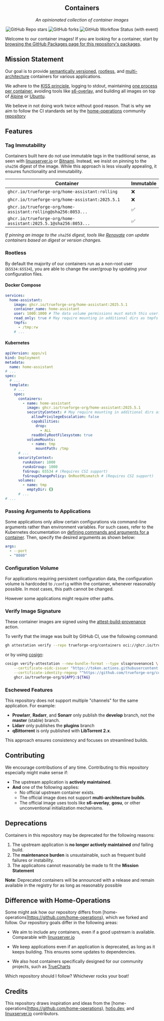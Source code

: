 <div align="center">

## Containers

_An opinionated collection of container images_

</div>

<div align="center">

![GitHub Repo stars](https://img.shields.io/github/stars/trueforge-org/containers?style=for-the-badge)
![GitHub forks](https://img.shields.io/github/forks/trueforge-org/containers?style=for-the-badge)
![GitHub Workflow Status (with event)](https://img.shields.io/github/actions/workflow/status/trueforge-org/containers/release.yaml?style=for-the-badge&label=Release)

</div>

Welcome to our container images! If you are looking for a container, start by [browsing the GitHub Packages page for this repository's packages](https://github.com/orgs/trueforge-org/packages?repo_name=containers).

## Mission Statement

Our goal is to provide [semantically versioned](https://semver.org/), [rootless](https://rootlesscontaine.rs/), and [multi-architecture](https://www.docker.com/blog/multi-arch-build-and-images-the-simple-way/) containers for various applications.

We adhere to the [KISS principle](https://en.wikipedia.org/wiki/KISS_principle), logging to stdout, maintaining [one process per container](https://testdriven.io/tips/59de3279-4a2d-4556-9cd0-b444249ed31e/), avoiding tools like [s6-overlay](https://github.com/just-containers/s6-overlay), and building all images on top of [Alpine](https://hub.docker.com/_/alpine) or [Ubuntu](https://hub.docker.com/_/ubuntu).

We believe in not doing work twice without good reason. That is why we aim to follow the CI standards set by the [home-operations](https://github.com/home-operations) community [repository](https://github.com/home-operations/containers)

## Features

### Tag Immutability

Containers built here do not use immutable tags in the traditional sense, as seen with [linuxserver.io](https://fleet.linuxserver.io/) or [Bitnami](https://bitnami.com/stacks/containers). Instead, we insist on pinning to the `sha256` digest of the image. While this approach is less visually appealing, it ensures functionality and immutability.

| Container | Immutable |
|-----------------------|----|
| `ghcr.io/trueforge-org/home-assistant:rolling` | ❌ |
| `ghcr.io/trueforge-org/home-assistant:2025.5.1` | ❌ |
| `ghcr.io/trueforge-org/home-assistant:rolling@sha256:8053...` | ✅ |
| `ghcr.io/trueforge-org/home-assistant:2025.5.1@sha256:8053...` | ✅ |

_If pinning an image to the `sha256` digest, tools like [Renovate](https://github.com/renovatebot/renovate) can update containers based on digest or version changes._

### Rootless

By default the majority of our containers run as a non-root user (`65534:65534`), you are able to change the user/group by updating your configuration files.

#### Docker Compose

```yaml
services:
  home-assistant:
    image: ghcr.io/trueforge-org/home-assistant:2025.5.1
    container_name: home-assistant
    user: 1000:1000 # The data volume permissions must match this user:group
    read_only: true # May require mounting in additional dirs as tmpfs
    tmpfs:
      - /tmp:rw
    # ...
```

#### Kubernetes

```yaml
apiVersion: apps/v1
kind: Deployment
metadata:
  name: home-assistant
# ...
spec:
  # ...
  template:
    # ...
    spec:
      containers:
        - name: home-assistant
          image: ghcr.io/trueforge-org/home-assistant:2025.5.1
          securityContext: # May require mounting in additional dirs as emptyDir
            allowPrivilegeEscalation: false
            capabilities:
              drop:
                - ALL
            readOnlyRootFilesystem: true
          volumeMounts:
            - name: tmp
              mountPath: /tmp
      # ...
      securityContext:
        runAsUser: 1000
        runAsGroup: 1000
        fsGroup: 65534 # (Requires CSI support)
        fsGroupChangePolicy: OnRootMismatch # (Requires CSI support)
      volumes:
        - name: tmp
          emptyDir: {}
      # ...
# ...
```

### Passing Arguments to Applications

Some applications only allow certain configurations via command-line arguments rather than environment variables. For such cases, refer to the Kubernetes documentation on [defining commands and arguments for a container](https://kubernetes.io/docs/tasks/inject-data-application/define-command-argument-container/). Then, specify the desired arguments as shown below:

```yaml
args:
  - --port
  - "8080"
```

### Configuration Volume

For applications requiring persistent configuration data, the configuration volume is hardcoded to `/config` within the container, whenever reasonably possible. In most cases, this path cannot be changed.

However some applications might require other paths.

### Verify Image Signature

These container images are signed using the [attest-build-provenance](https://github.com/actions/attest-build-provenance) action.

To verify that the image was built by GitHub CI, use the following command:

```sh
gh attestation verify --repo trueforge-org/containers oci://ghcr.io/trueforge-org/${APP}:${TAG}
```

or by using [cosign](https://github.com/sigstore/cosign):

```sh
cosign verify-attestation --new-bundle-format --type slsaprovenance1 \
    --certificate-oidc-issuer "https://token.actions.githubusercontent.com" \
    --certificate-identity-regexp "^https://github.com/trueforge-org/containers/.github/workflows/app-builder.yaml@refs/heads/main" \
    ghcr.io/trueforge-org/${APP}:${TAG}
```

### Eschewed Features

This repository does not support multiple "channels" for the same application. For example:

- **Prowlarr**, **Radarr**, and **Sonarr** only publish the **develop** branch, not the **master** (stable) branch.
- **Lidarr** only publishes the **plugins** branch
- **qBittorrent** is only published with **LibTorrent 2.x**.

This approach ensures consistency and focuses on streamlined builds.

## Contributing

We encourage contributions of any time. Contributing to this repository especially might make sense if:

- The upstream application is **actively maintained**.
- **And** one of the following applies:
  - No official upstream container exists.
  - The official image does not support **multi-architecture builds**.
  - The official image uses tools like **s6-overlay**, **gosu**, or other unconventional initialization mechanisms.

## Deprecations

Containers in this repository may be deprecated for the following reasons:

1. The upstream application is **no longer actively maintained** *and* failing build.
2. The **maintenance burden** is unsustainable, such as frequent build failures or instability.
3. The applicaitons cannot reasonably be made to fit the **Mission Statement**

**Note**: Deprecated containers will be announced with a release and remain available in the registry for as long as reasonably possible

## Difference with Home-Operations

Some might ask how our repository differs from [home-operations]https://github.com/home-operations), which we forked and follow. Our repository goals differ in the following areas:

- We aim to include any containers, even if a good upstream is available. Comparable with [linuxserver.io](https://www.linuxserver.io/)

- We keep applications even if an application is deprecated, as long as it keeps building. This ensures some updates to dependencies.

- We also host containers specifically designed for our community projects, such as [TrueCharts](https://truecharts.org)

Which repository should I follow? Whichever rocks your boat!

## Credits

This repository draws inspiration and ideas from the [home-operations]https://github.com/home-operations), [hotio.dev](https://hotio.dev/), and [linuxserver.io](https://www.linuxserver.io/) contributors.
